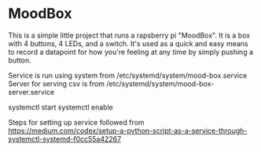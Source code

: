 # MoodBox

This is a simple little project that runs a rapsberry pi "MoodBox". It is a box with 4 buttons, 4 LEDs, and a switch. It's used as a quick and easy means to record a datapoint for how you're feeling at any time by simply pushing a button.

Service is run using system from /etc/systemd/system/mood-box.service
Server for serving csv is from /etc/systemd/system/mood-box-server.service 

systemctl start <service>
systemctl enable <service>

Steps for setting up service followed from https://medium.com/codex/setup-a-python-script-as-a-service-through-systemctl-systemd-f0cc55a42267
